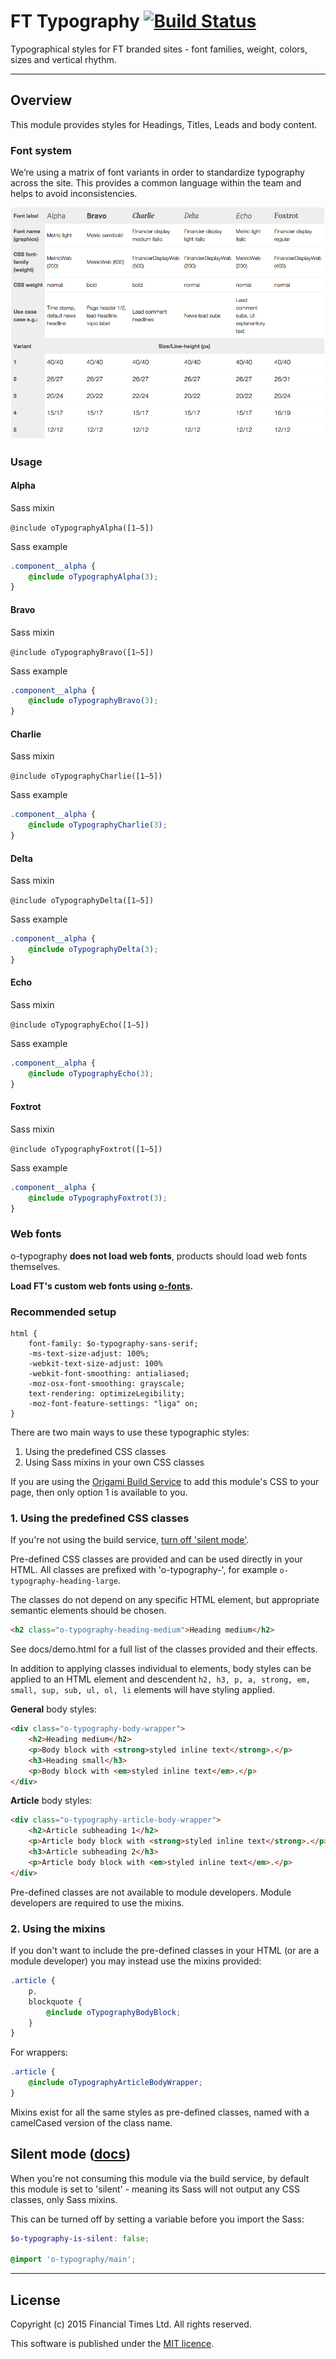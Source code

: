 # FT Typography [![Build Status](https://travis-ci.org/Financial-Times/o-typography.png?branch=master)](https://travis-ci.org/Financial-Times/o-typography)

Typographical styles for FT branded sites - font families, weight, colors, sizes and vertical rhythm.

----

## Overview

This module provides styles for Headings, Titles, Leads and body content.

### Font system

We’re using a matrix of font variants in order to standardize typography across the site. This provides a common language within the team and helps to avoid inconsistencies.

[![Font system](https://raw.githubusercontent.com/Financial-Times/o-typography/next-type/img/font-matrix.png)](https://raw.githubusercontent.com/Financial-Times/o-typography/next-type/img/font-matrix.png)

### Usage

#### Alpha

Sass mixin

`@include oTypographyAlpha([1–5])`

Sass example
```scss
.component__alpha {
	@include oTypographyAlpha(3);
}
```

#### Bravo
Sass mixin

`@include oTypographyBravo([1–5])`

Sass example
```scss
.component__alpha {
	@include oTypographyBravo(3);
}
```

#### Charlie

Sass mixin

`@include oTypographyCharlie([1–5])`

Sass example
```scss
.component__alpha {
	@include oTypographyCharlie(3);
}
```

#### Delta

Sass mixin

`@include oTypographyDelta([1–5])`

Sass example
```scss
.component__alpha {
	@include oTypographyDelta(3);
}
```

#### Echo

Sass mixin

`@include oTypographyEcho([1–5])`

Sass example
```scss
.component__alpha {
	@include oTypographyEcho(3);
}
```

#### Foxtrot

Sass mixin

`@include oTypographyFoxtrot([1–5])`

Sass example
```scss
.component__alpha {
	@include oTypographyFoxtrot(3);
}
```


### Web fonts

o-typography **does not load web fonts**, products should load web fonts themselves.

**Load FT's custom web fonts using [o-fonts](https://github.com/financial-times/o-fonts).**


### Recommended setup

```
html {
	font-family: $o-typography-sans-serif;
	-ms-text-size-adjust: 100%;
	-webkit-text-size-adjust: 100%
	-webkit-font-smoothing: antialiased;
	-moz-osx-font-smoothing: grayscale;
	text-rendering: optimizeLegibility;
	-moz-font-feature-settings: "liga" on;
}
```

There are two main ways to use these typographic styles:

1. Using the predefined CSS classes
2. Using Sass mixins in your own CSS classes

If you are using the [Origami Build Service](http://origami.ft.com/docs/developer-guide/build-service/) to add this module's CSS to your page, then only option 1 is available to you.

### 1. Using the predefined CSS classes

If you're not using the build service, [turn off 'silent mode'](#silentmode).

Pre-defined CSS classes are provided and can be used directly in your HTML. All classes are prefixed with 'o-typography-', for example `o-typography-heading-large`.

The classes do not depend on any specific HTML element, but appropriate semantic elements should be chosen.

```html
<h2 class="o-typography-heading-medium">Heading medium</h2>
```

See docs/demo.html for a full list of the classes provided and their effects. 

In addition to applying classes individual to elements, body styles can be applied to an HTML element and descendent `h2, h3, p, a, strong, em, small, sup, sub, ul, ol, li` elements will have styling applied.

**General** body styles:

```html
<div class="o-typography-body-wrapper">
	<h2>Heading medium</h2>
	<p>Body block with <strong>styled inline text</strong>.</p>
	<h3>Heading small</h3>
	<p>Body block with <em>styled inline text</em>.</p>
</div>
```

**Article** body styles:

```html
<div class="o-typography-article-body-wrapper">
	<h2>Article subheading 1</h2>
	<p>Article body block with <strong>styled inline text</strong>.</p>
	<h3>Article subheading 2</h3>
	<p>Article body block with <em>styled inline text</em>.</p>
</div>
```

Pre-defined classes are not available to module developers. Module developers are required to use the mixins.

### 2. Using the mixins

If you don't want to include the pre-defined classes in your HTML (or are a module developer) you may instead use the mixins provided:

```scss
.article {
	p,
	blockquote {
		@include oTypographyBodyBlock;
	}
}
```

For wrappers:

```scss
.article {
	@include oTypographyArticleBodyWrapper;
}
```

Mixins exist for all the same styles as pre-defined classes, named with a camelCased version of the class name.


## Silent mode ([docs](http://origami.ft.com/docs/syntax/scss/#silent-styles)) <a name="silentmode"></a>

When you're not consuming this module via the build service, by default this module is set to 'silent' - meaning its Sass will not output any CSS classes, only Sass mixins.

This can be turned off by setting a variable before you import the Sass:

```scss
$o-typography-is-silent: false;

@import 'o-typography/main';
```

----

## License

Copyright (c) 2015 Financial Times Ltd. All rights reserved.

This software is published under the [MIT licence](http://opensource.org/licenses/MIT).

